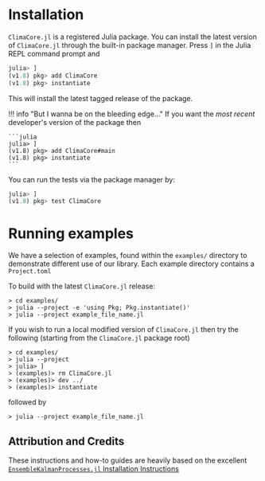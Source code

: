 # Installation

`ClimaCore.jl` is a registered Julia package. You can install the latest version
of `ClimaCore.jl` through the built-in package manager. Press `]` in the Julia REPL
command prompt and

```julia
julia> ]
(v1.8) pkg> add ClimaCore
(v1.8) pkg> instantiate
```

This will install the latest tagged release of the package.

!!! info "But I wanna be on the bleeding edge..."
    If you want the *most recent* developer's version of the package then

    ```julia
    julia> ]
    (v1.8) pkg> add ClimaCore#main
    (v1.8) pkg> instantiate
    ```

You can run the tests via the package manager by:

```julia
julia> ]
(v1.8) pkg> test ClimaCore
```

# Running examples

We have a selection of examples, found within the `examples/` directory to demonstrate different use of our library.
Each example directory contains a `Project.toml`

To build with the latest `ClimaCore.jl` release:
```
> cd examples/
> julia --project -e 'using Pkg; Pkg.instantiate()'
> julia --project example_file_name.jl
```
If you wish to run a local modified version of `ClimaCore.jl` then try the following (starting from the `ClimaCore.jl` package root)
```
> cd examples/
> julia --project
> julia> ]
> (examples)> rm ClimaCore.jl
> (examples)> dev ../
> (examples)> instantiate
```
followed by
```
> julia --project example_file_name.jl
```

## Attribution and Credits
These instructions and how-to guides are heavily based on the excellent [`EnsembleKalmanProcesses.jl` Installation Instructions](https://clima.github.io/EnsembleKalmanProcesses.jl/dev/installation_instructions//)
